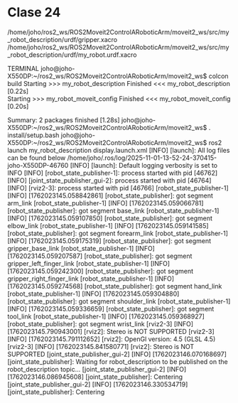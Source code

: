 # Clase 24

/home/joho/ros2_ws/ROS2Moveit2ControlARoboticArm/moveit2_ws/src/my_robot_description/urdf/gripper.xacro
/home/joho/ros2_ws/ROS2Moveit2ControlARoboticArm/moveit2_ws/src/my_robot_description/urdf/my_robot.urdf.xacro

TERMINAL
joho@joho-X550DP:~/ros2_ws/ROS2Moveit2ControlARoboticArm/moveit2_ws$ colcon build
Starting >>> my_robot_description
Finished <<< my_robot_description [0.22s]                  
Starting >>> my_robot_moveit_config
Finished <<< my_robot_moveit_config [0.20s]                  

Summary: 2 packages finished [1.28s]
joho@joho-X550DP:~/ros2_ws/ROS2Moveit2ControlARoboticArm/moveit2_ws$ . install/setup.bash
joho@joho-X550DP:~/ros2_ws/ROS2Moveit2ControlARoboticArm/moveit2_ws$ ros2 launch my_robot_description display.launch.xml 
[INFO] [launch]: All log files can be found below /home/joho/.ros/log/2025-11-01-13-52-24-370415-joho-X550DP-46760
[INFO] [launch]: Default logging verbosity is set to INFO
[INFO] [robot_state_publisher-1]: process started with pid [46762]
[INFO] [joint_state_publisher_gui-2]: process started with pid [46764]
[INFO] [rviz2-3]: process started with pid [46766]
[robot_state_publisher-1] [INFO] [1762023145.058842861] [robot_state_publisher]: got segment arm_link
[robot_state_publisher-1] [INFO] [1762023145.059066781] [robot_state_publisher]: got segment base_link
[robot_state_publisher-1] [INFO] [1762023145.059107850] [robot_state_publisher]: got segment elbow_link
[robot_state_publisher-1] [INFO] [1762023145.059141585] [robot_state_publisher]: got segment forearm_link
[robot_state_publisher-1] [INFO] [1762023145.059175319] [robot_state_publisher]: got segment gripper_base_link
[robot_state_publisher-1] [INFO] [1762023145.059207587] [robot_state_publisher]: got segment gripper_left_finger_link
[robot_state_publisher-1] [INFO] [1762023145.059242300] [robot_state_publisher]: got segment gripper_right_finger_link
[robot_state_publisher-1] [INFO] [1762023145.059274568] [robot_state_publisher]: got segment hand_link
[robot_state_publisher-1] [INFO] [1762023145.059304880] [robot_state_publisher]: got segment shoulder_link
[robot_state_publisher-1] [INFO] [1762023145.059336659] [robot_state_publisher]: got segment tool_link
[robot_state_publisher-1] [INFO] [1762023145.059368927] [robot_state_publisher]: got segment wrist_link
[rviz2-3] [INFO] [1762023145.790943001] [rviz2]: Stereo is NOT SUPPORTED
[rviz2-3] [INFO] [1762023145.791112652] [rviz2]: OpenGl version: 4.5 (GLSL 4.5)
[rviz2-3] [INFO] [1762023145.841580771] [rviz2]: Stereo is NOT SUPPORTED
[joint_state_publisher_gui-2] [INFO] [1762023146.070168697] [joint_state_publisher]: Waiting for robot_description to be published on the robot_description topic...
[joint_state_publisher_gui-2] [INFO] [1762023146.086945608] [joint_state_publisher]: Centering
[joint_state_publisher_gui-2] [INFO] [1762023146.330534719] [joint_state_publisher]: Centering



